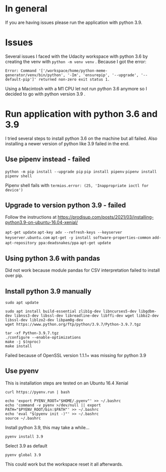 # In general

If you are having issues please run the application with python 3.9.

# Issues

Several issues I faced with the Udacity workspace with python 3.6 by creating the venv with `python -m venv venv` . Because I got the error:

`Error: Command '['/workspace/home/python-meme-generator/venv/bin/python', '-Im', 'ensurepip', '--upgrade', '--default-pip']' returned non-zero exit status 1.`

Using a Macintosh with a M1 CPU let not run python 3.6 anymore so I decided to go with python version 3.9 .

# Run application with python 3.6 and 3.9

I tried several steps to install python 3.6 on the machine but all failed. Also installing a newer version of python like 3.9 failed in the end.

## Use pipenv instead - failed

`python -m pip install --upgrade pip`
`pip install pipenv`
`pipenv install`
`pipenv shell`

Pipenv shell fails with `termios.error: (25, 'Inappropriate ioctl for device')`

## Upgrade to version python 3.9 - failed

Follow the instructions at https://prodisup.com/posts/2021/03/installing-python3.9-on-ubuntu-16.04-xenial/

`apt-get update`
`apt-key adv --refresh-keys --keyserver keyserver.ubuntu.com`
`apt-get -y install software-properties-common`
`add-apt-repository ppa:deadsnakes/ppa`
`apt-get update`

## Using python 3.6 with pandas

Did not work because module pandas for CSV interpretation failed to install over pip.

## Install python 3.9 manually

```shell
sudo apt update

sudo apt install build-essential zlib1g-dev libncurses5-dev libgdbm-dev libnss3-dev libssl-dev libreadline-dev libffi-dev wget libbz2-dev libssl-dev liblzo2-dev libpam0g-dev
wget https://www.python.org/ftp/python/3.9.7/Python-3.9.7.tgz

tar -xf Python-3.9.7.tgz
./configure --enable-optimizations
make -j $(nproc)
make install
```

Failed because of OpenSSL version 1.1.1+ was missing for python 3.9

## Use pyenv

This is installation steps are tested on an Ubuntu 16.4 Xenial

`curl https://pyenv.run | bash`

```shell
echo 'export PYENV_ROOT="$HOME/.pyenv"' >> ~/.bashrc
echo 'command -v pyenv >/dev/null || export PATH="$PYENV_ROOT/bin:$PATH"' >> ~/.bashrc
echo 'eval "$(pyenv init -)"' >> ~/.bashrc
source ~/.bashrc
```

Install python 3.9, this may take a while...

`pyenv install 3.9`

Select 3.9 as default

`pyenv global 3.9`

This could work but the workspace reset it all afterwards.
